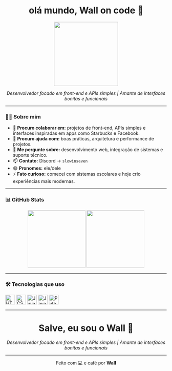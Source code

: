 
## <h1 align="center">olá mundo, Wall on code 👋</h1>

<p align="center">
  <img src="https://media.giphy.com/media/qgQUggAC3Pfv687qPC/giphy.gif" width="200" />
</p>

<p align="center">
  <i>Desenvolvedor focado em front-end e APIs simples | Amante de interfaces bonitas e funcionais</i>
</p>

---

### 👨‍💻 Sobre mim

- 👯 <b>Procuro colaborar em:</b> projetos de front-end, APIs simples e interfaces inspiradas em apps como Starbucks e Facebook.  
- 🤔 <b>Procuro ajuda com:</b> boas práticas, arquitetura e performance de projetos.  
- 💬 <b>Me pergunte sobre:</b> desenvolvimento web, integração de sistemas e suporte técnico.  
- 📫 <b>Contato:</b> Discord → <code>slowinseven</code>  
- 😄 <b>Pronomes:</b> ele/dele  
- ⚡ <b>Fato curioso:</b> comecei com sistemas escolares e hoje crio experiências mais modernas.

---

### 📊 GitHub Stats

<div align="center">
  <img height="180em" src="https://github-readme-stats.vercel.app/api?username=slowinseven&show_icons=true&theme=radical" />
  <img height="180em" src="https://github-readme-stats.vercel.app/api/top-langs/?username=slowinseven&layout=compact&theme=radical" />
</div>

---

### 🛠️ Tecnologias que uso

<p align="left">
  <img src="https://cdn.jsdelivr.net/gh/devicons/devicon/icons/html5/html5-original.svg" height="30" alt="HTML5"/>
  <img src="https://cdn.jsdelivr.net/gh/devicons/devicon/icons/css3/css3-original.svg" height="30" alt="CSS3"/>
  <img src="https://cdn.jsdelivr.net/gh/devicons/devicon/icons/javascript/javascript-original.svg" height="30" alt="JavaScript"/>
  <img src="https://cdn.jsdelivr.net/gh/devicons/devicon/icons/java/java-original.svg" height="30" alt="Java"/>
  <img src="https://cdn.jsdelivr.net/gh/devicons/devicon/icons/python/python-original.svg" height="30" alt="Python"/>
</p>

---

<h1 align="center">Salve, eu sou o Wall 👋</h1>

<p align="center">
  <i>Desenvolvedor focado em front-end e APIs simples | Amante de interfaces bonitas e funcionais</i>
</p>

---

<p align="center">Feito com 💻 e café por <b>Wall</b></p>



